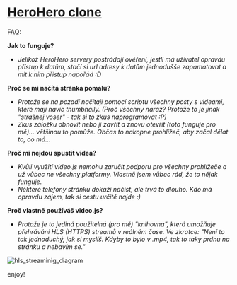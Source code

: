 # [HeroHero clone](https://dzendys.github.io/HeroHero/)

FAQ:

**Jak to funguje?**
- _Jelikož HeroHero servery postrádají ověření, jestli má uživatel opravdu přístup k datům, stačí si url adresy k datům jednodušše zapamatovat a mít k nim přístup napořád :D_

**Proč se mi načítá stránka pomalu?**
- _Protože se na pozadí načítají pomocí scriptu všechny posty s videami, které mají navíc thumbnaily. (Proč všechny naráz? Protože to je jinak "strašnej voser" - tak si to zkus naprogramovat :P)_
- _Zkus záložku obnovit nebo ji zavřít a znovu otevřít (toto funguje pro mě)... většinou to pomůže. Občas to nakopne prohlížeč, aby začal dělat to, co má..._

**Proč mi nejdou spustit videa?**
- _Kvůli využití video.js nemohu zaručit podporu pro všechny prohlížeče a už vůbec ne všechny platformy. Vlastně jsem vůbec rád, že to nějak funguje._
- _Některé telefony stránku dokáží načíst, ale trvá to dlouho. Kdo má opravdu zájem, tak si cestu určitě najde :)_

**Proč vlastně používáš video.js?**
- _Protože je to jediná použitelná (pro mě) "knihovna", která umožňuje přehrávání HLS (HTTPS) streamů v reálném čase. Ve zkratce: "Není to tak jednoduchý, jak si myslíš. Kdyby to bylo v .mp4, tak to taky prdnu na stránku a nebavím se."_

![hls_streaminig_diagram](https://github.com/Dzendys/HeroHero/assets/91016931/b1d5e636-26ab-4805-8d78-ea265f171de7)

enjoy!
